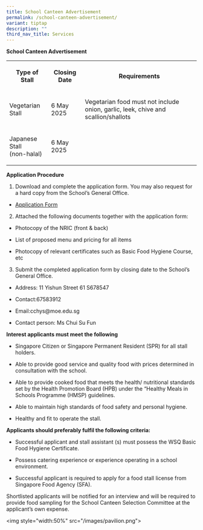 ```yaml
---
title: School Canteen Advertisement
permalink: /school-canteen-advertisement/
variant: tiptap
description: ""
third_nav_title: Services
---
```

<p><strong>School Canteen Advertisement</strong>
</p>
<p></p>
<table style="minWidth: 75px">
<colgroup>
<col>
<col>
<col>
</colgroup>
<tbody>
<tr>
<th rowspan="1" colspan="1">
<p>Type of Stall</p>
</th>
<th rowspan="1" colspan="1">
<p>Closing Date</p>
</th>
<th rowspan="1" colspan="1">
<p>Requirements</p>
</th>
</tr>
<tr>
<td rowspan="1" colspan="1">
<p>Vegetarian Stall</p>
</td>
<td rowspan="1" colspan="1">
<p>6 May 2025</p>
</td>
<td rowspan="1" colspan="1">
<p>Vegetarian food must not include onion, garlic, leek, chive and scallion/shallots</p>
</td>
</tr>
<tr>
<td rowspan="1" colspan="1">
<p>Japanese Stall
<br>(non-halal)</p>
</td>
<td rowspan="1" colspan="1">
<p>6 May 2025</p>
</td>
<td rowspan="1" colspan="1">
<p></p>
</td>
</tr>
</tbody>
</table>
<p></p>
<p><strong>Application Procedure</strong>
</p>
<ol data-tight="true" class="tight">
<li>
<p>Download and complete the application form. You may also request for a
hard copy from the School’s General Office.</p>
</li>
</ol>
<ul data-tight="true" class="tight">
<li>
<p><a href="/files/Admission/Services/Canteen_Stall_App_Existing_Sch.pdf" rel="noopener nofollow" target="_blank">Application Form</a>
</p>
</li>
</ul>
<p></p>
<ol start="2" data-tight="true" class="tight">
<li>
<p>Attached the following documents together with the application form:</p>
</li>
</ol>
<ul data-tight="true" class="tight">
<li>
<p>Photocopy of the NRIC (front &amp; back)</p>
</li>
<li>
<p>List of proposed menu and pricing for all items</p>
</li>
<li>
<p>Photocopy of relevant certificates such as Basic Food Hygiene Course,
etc</p>
</li>
</ul>
<p></p>
<ol start="3" data-tight="true" class="tight">
<li>
<p>Submit the completed application form by closing date to the School’s
General Office.</p>
</li>
</ol>
<ul data-tight="true" class="tight">
<li>
<p>Address: 11 Yishun Street 61 S678547</p>
</li>
<li>
<p>Contact:67583912</p>
</li>
<li>
<p>Email:<a rel="noopener noreferrer nofollow" target="_blank">cchys@moe.edu.sg</a>
</p>
</li>
<li>
<p>Contact person: Ms Chui Su Fun</p>
</li>
</ul>
<p></p>
<p><strong>Interest applicants must meet the following</strong>
</p>
<ul data-tight="true" class="tight">
<li>
<p>Singapore Citizen or Singapore Permanent Resident (SPR) for all stall
holders.</p>
</li>
<li>
<p>Able to provide good service and quality food with prices determined in
consultation with the school.</p>
</li>
<li>
<p>Able to provide cooked food that meets the health/ nutritional standards
set by the Health Promotion Board (HPB) under the “Healthy Meals in Schools
Programme (HMSP) guidelines.</p>
</li>
<li>
<p>Able to maintain high standards of food safety and personal hygiene.</p>
</li>
<li>
<p>Healthy and fit to operate the stall.</p>
</li>
</ul>
<p></p>
<p><strong>Applicants should preferably fulfil the following criteria:</strong>
</p>
<ul data-tight="true" class="tight">
<li>
<p>Successful applicant and stall assistant (s) must possess the WSQ Basic
Food Hygiene Certificate.</p>
</li>
<li>
<p>Possess catering experience or experience operating in a school environment.</p>
</li>
<li>
<p>Successful applicant is required to apply for a food stall license from
Singapore Food Agency (SFA).</p>
</li>
</ul>
<p></p>
<p>Shortlisted applicants will be notified for an interview and will be required
to provide food sampling for the School Canteen Selection Committee at
the applicant’s own expense.</p>
<p></p>
<p>&lt;img style="width:50%" src="/images/pavilion.png"&gt;</p>